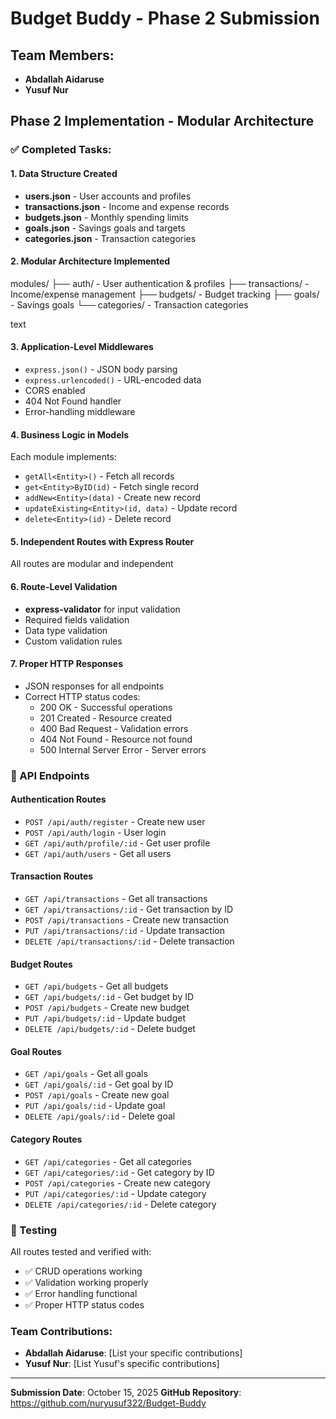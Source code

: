 # Budget Buddy - Phase 2 Submission

## Team Members:
- **Abdallah Aidaruse**
- **Yusuf Nur**

## Phase 2 Implementation - Modular Architecture

### ✅ Completed Tasks:

#### 1. Data Structure Created
- **users.json** - User accounts and profiles
- **transactions.json** - Income and expense records
- **budgets.json** - Monthly spending limits
- **goals.json** - Savings goals and targets
- **categories.json** - Transaction categories

#### 2. Modular Architecture Implemented
modules/
├── auth/ - User authentication & profiles
├── transactions/ - Income/expense management
├── budgets/ - Budget tracking
├── goals/ - Savings goals
└── categories/ - Transaction categories

text

#### 3. Application-Level Middlewares
- `express.json()` - JSON body parsing
- `express.urlencoded()` - URL-encoded data
- CORS enabled
- 404 Not Found handler
- Error-handling middleware

#### 4. Business Logic in Models
Each module implements:
- `getAll<Entity>()` - Fetch all records
- `get<Entity>ByID(id)` - Fetch single record
- `addNew<Entity>(data)` - Create new record
- `updateExisting<Entity>(id, data)` - Update record
- `delete<Entity>(id)` - Delete record

#### 5. Independent Routes with Express Router
All routes are modular and independent

#### 6. Route-Level Validation
- **express-validator** for input validation
- Required fields validation
- Data type validation
- Custom validation rules

#### 7. Proper HTTP Responses
- JSON responses for all endpoints
- Correct HTTP status codes:
  - 200 OK - Successful operations
  - 201 Created - Resource created
  - 400 Bad Request - Validation errors
  - 404 Not Found - Resource not found
  - 500 Internal Server Error - Server errors

### 🚀 API Endpoints

#### Authentication Routes
- `POST /api/auth/register` - Create new user
- `POST /api/auth/login` - User login
- `GET /api/auth/profile/:id` - Get user profile
- `GET /api/auth/users` - Get all users

#### Transaction Routes
- `GET /api/transactions` - Get all transactions
- `GET /api/transactions/:id` - Get transaction by ID
- `POST /api/transactions` - Create new transaction
- `PUT /api/transactions/:id` - Update transaction
- `DELETE /api/transactions/:id` - Delete transaction

#### Budget Routes
- `GET /api/budgets` - Get all budgets
- `GET /api/budgets/:id` - Get budget by ID
- `POST /api/budgets` - Create new budget
- `PUT /api/budgets/:id` - Update budget
- `DELETE /api/budgets/:id` - Delete budget

#### Goal Routes
- `GET /api/goals` - Get all goals
- `GET /api/goals/:id` - Get goal by ID
- `POST /api/goals` - Create new goal
- `PUT /api/goals/:id` - Update goal
- `DELETE /api/goals/:id` - Delete goal

#### Category Routes
- `GET /api/categories` - Get all categories
- `GET /api/categories/:id` - Get category by ID
- `POST /api/categories` - Create new category
- `PUT /api/categories/:id` - Update category
- `DELETE /api/categories/:id` - Delete category

### 🧪 Testing
All routes tested and verified with:
- ✅ CRUD operations working
- ✅ Validation working properly
- ✅ Error handling functional
- ✅ Proper HTTP status codes

### Team Contributions:
- **Abdallah Aidaruse**: [List your specific contributions]
- **Yusuf Nur**: [List Yusuf's specific contributions]

---

**Submission Date**: October 15, 2025
**GitHub Repository**: https://github.com/nuryusuf322/Budget-Buddy
